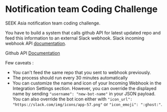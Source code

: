 # Notification team Coding Challenge
SEEK Asia notification team coding challenge.

You have to build a system that calls github API for latest updated repo and feed this information to an external Slack webhook. Slack incoming webhook API [documentation](https://api.slack.com/incoming-webhooks).

Github API [Documentation](https://developer.github.com/v3/search/)

Few caveats :
 - You can't feed the same repo that you sent to webhook previously. 
 - The process should run every 30 minutes automatically
 - You can customize the name and icon of your Incoming Webhook in the Integration Settings section. However, you can override the displayed name by sending `"username": "new-bot-name"` in your JSON payload. You can also override the bot icon either with `"icon_url": "https://slack.com/img/icons/app-57.png"` or `"icon_emoji": ":ghost:"`.
